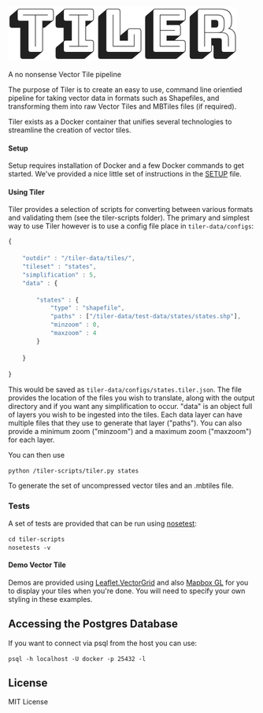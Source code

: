 <img src="tiler.png"><br>
<br>
A no nonsense Vector Tile pipeline

The purpose of Tiler is to create an easy to use, command line orientied pipeline for taking vector data in formats such as Shapefiles, and transforming them into raw Vector Tiles and MBTiles files (if required).

Tiler exists as a Docker container that unifies several technologies to streamline the creation of vector tiles.

#### Setup

Setup requires installation of Docker and a few Docker commands to get started. We've provided a nice little set of instructions in the [SETUP](https://github.com/Geovation/tiler/blob/master/SETUP.md) file.

#### Using Tiler

Tiler provides a selection of scripts for converting between various formats and validating them (see the tiler-scripts folder). The primary and simplest way to use Tiler however is to use a config file place in `tiler-data/configs`:


```javascript
{

    "outdir" : "/tiler-data/tiles/",
    "tileset" : "states",
    "simplification" : 5,
    "data" : {

        "states" : {
            "type" : "shapefile",
            "paths" : ["/tiler-data/test-data/states/states.shp"],
            "minzoom" : 0,
            "maxzoom" : 4
        }

    }

}
```

This would be saved as `tiler-data/configs/states.tiler.json`. The file provides the location of the files you wish to translate, along with the output directory and if you want any simplification to occur. "data" is an object full of layers you wish to be ingested into the tiles. Each data layer can have multiple files that they use to generate that layer ("paths"). You can also provide a minimum zoom ("minzoom") and a maximum zoom ("maxzoom") for each layer.

You can then use 

`python /tiler-scripts/tiler.py states`

To generate the set of uncompressed vector tiles and an .mbtiles file.

### Tests

A set of tests are provided that can be run using [nosetest](http://nose.readthedocs.io/en/latest/):

`cd tiler-scripts` <br>
`nosetests -v`

#### Demo Vector Tile 

Demos are provided using [Leaflet.VectorGrid](http://leaflet.github.io/Leaflet.VectorGrid/vectorgrid-api-docs.html) and also [Mapbox GL](https://www.mapbox.com/mapbox-gl-js/api/) for you to display your tiles when you're done. You will need to specify your own styling in these examples.

## Accessing the Postgres Database

If you want to connect via psql from the host you can use:

`psql -h localhost -U docker -p 25432 -l`

## License

MIT License